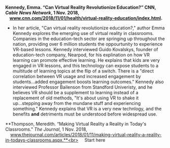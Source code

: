 **Kennedy, Emma. “Can Virtual Reality Revolutionize Education?” CNN, *Cable News Network*, 1 Nov. 2018, &nbsp;&nbsp;&nbsp;&nbsp;www.cnn.com/2018/11/01/health/virtual-reality-education/index.html.**
* In her article, "Can virtual reality revolutionize education?," author Emma Kennedy explores the emerging use of virtual reality in classrooms. Companies in the education-tech sector are springing up throughout the nation, providing over 6 million students the oppourtunity to experience VR-based lessons. Kennedy interviewed Guido Kovalskys, founder of education-tech company, Nearpod, for his explination on how VR learning can promote effective learning. He explains that kids are very engaged in VR lessons, and this technology can expose students to a multitude of learning topics at the flip of a switch. There is a "direct correlation between VR usage and increased engagement by students...added engagement boosts learning outcomes." Kennedy also interviewed Professor Bailenson from Standford Univeristy, and he believes VR should be a supplement to learning instead of a replacement of old methods, "It's about using VR to shake it up...stepping away from the mundane stuff and experiencing something." Kennedy explains that VR is a very new technlogy, and the benefits **and** detriments must be understood before widespread use.

**Thompson, Meredith. “Making Virtual Reality a Reality in Today's Classrooms.” *The Journal*, 1 Nov. 2018, &nbsp;&nbsp;&nbsp;&nbsp;www.thejournal.com/articles/2018/01/11/making-virtual-reality-a-reality-in-todays-classrooms.aspx.**<br>
&nbsp;&nbsp;&nbsp;&nbsp;Start here
